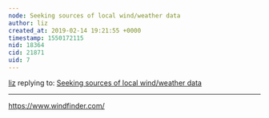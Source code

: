 ```yaml
---
node: Seeking sources of local wind/weather data
author: liz
created_at: 2019-02-14 19:21:55 +0000
timestamp: 1550172115
nid: 18364
cid: 21871
uid: 7
---
```




[liz](../profile/liz) replying to: [Seeking sources of local wind/weather data](../notes/warren/02-14-2019/seeking-sources-of-local-wind-weather-data)

----
 https://www.windfinder.com/
